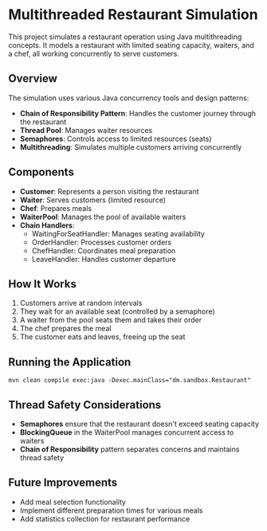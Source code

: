 # Multithreaded Restaurant Simulation

This project simulates a restaurant operation using Java multithreading concepts. It models a restaurant with limited seating capacity, waiters, and a chef, all working concurrently to serve customers.

## Overview

The simulation uses various Java concurrency tools and design patterns:
- **Chain of Responsibility Pattern**: Handles the customer journey through the restaurant
- **Thread Pool**: Manages waiter resources
- **Semaphores**: Controls access to limited resources (seats)
- **Multithreading**: Simulates multiple customers arriving concurrently

## Components

- **Customer**: Represents a person visiting the restaurant
- **Waiter**: Serves customers (limited resource)
- **Chef**: Prepares meals
- **WaiterPool**: Manages the pool of available waiters
- **Chain Handlers**:
    - WaitingForSeatHandler: Manages seating availability
    - OrderHandler: Processes customer orders
    - ChefHandler: Coordinates meal preparation
    - LeaveHandler: Handles customer departure

## How It Works

1. Customers arrive at random intervals
2. They wait for an available seat (controlled by a semaphore)
3. A waiter from the pool seats them and takes their order
4. The chef prepares the meal
5. The customer eats and leaves, freeing up the seat

## Running the Application

```
mvn clean compile exec:java -Dexec.mainClass="dm.sandbox.Restaurant"
```

## Thread Safety Considerations

- **Semaphores** ensure that the restaurant doesn't exceed seating capacity
- **BlockingQueue** in the WaiterPool manages concurrent access to waiters
- **Chain of Responsibility** pattern separates concerns and maintains thread safety

## Future Improvements

- Add meal selection functionality
- Implement different preparation times for various meals
- Add statistics collection for restaurant performance